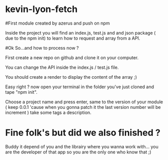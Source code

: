 # kevin-lyon-fetch

#First module created by azerus and push on npm

Inside the project you will find an index.js, test.js and and json package ( due to the npm init) to learn how to request and array from a API.

#Ok So...and how to process now  ?

First create a new repo on github and clone it on your computer.

You can change the API inside the index.js / test.js file.

You should create a render to display the content of the array ;)

Easy right ? now open your terminal in the folder you've just cloned and tape "npm init".

Choose a project name and press enter, same to the version of your module ( keep 0.0.1 'cause when you gonna patch it the last version number will be increment ) take some tags a description.

# Fine folk's but did we also finished ?

Buddy it depend of you and the librairy where you wanna work with... you are the developer of that app so you are the only one who know that ;)
